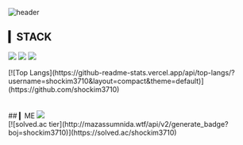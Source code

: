 ![header](https://capsule-render.vercel.app/api?type=waving&color=auto&height=200&section=header&text=김승후's%20Github&fontSize=45)

## ▎STACK
<a href="https://github.com/shockim3710" target="_blank"><img src="https://img.shields.io/badge/Python-3776AB?style=flat-square&logo=Python&logoColor=white"/></a>
<a href="https://github.com/shockim3710" target="_blank"><img src="https://img.shields.io/badge/Java-007396?style=flat-square&logo=Java&logoColor=white"/></a>
<a href="https://github.com/shockim3710" target="_blank"><img src="https://img.shields.io/badge/HTML5-E34F26?style=flat-square&logo=HTML5&logoColor=white"/></a>
<div align=rignt>
[![Top Langs](https://github-readme-stats.vercel.app/api/top-langs/?username=shockim3710&layout=compact&theme=default)](https://github.com/shockim3710)
 </div>
<br>
<br>
## ▎ME
<a href="mailto:shockim3710@gmail.com" target="_blank"><img src="https://img.shields.io/badge/Gmail-EA4335?style=flat-square&logo=Gmail&logoColor=white"/></a>
<div align=rignt>
[![solved.ac tier](http://mazassumnida.wtf/api/v2/generate_badge?boj=shockim3710)](https://solved.ac/shockim3710)
 </div>



